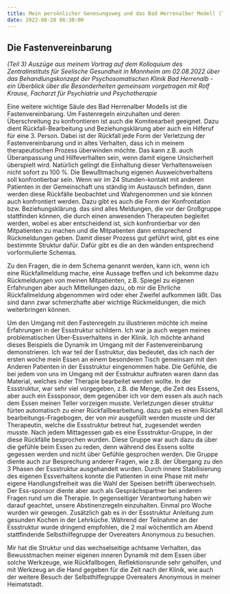 ```yaml
---
title: Mein persönlicher Genesungsweg und das Bad Herrenalber Modell (Teil 3)
date: 2022-08-28 06:30:00
---
```


## Die Fastenvereinbarung

_(Teil 3) Auszüge aus meinem Vortrag auf dem Kolloquium des Zentralinstituts für Seelische Gesundheit in Mannheim am 02.08.2022 über das Behandlungskonzept der Psychosomatischen Klinik Bad Herrenalb - ein Überblick über die Besonderheiten gemeinsam vorgetragen mit Rolf Krause, Facharzt für Psychiatrie und Psychotherapie_

Eine weitere wichtige Säule des Bad Herrenalber Modells ist die Fastenvereinbarung. Um Fastenregeln einzuhalten und deren Überschreitung zu konfrontieren ist auch die Komiteearbeit geeignet. Dazu dient Rückfall-Bearbeitung und Beziehungsklärung aber auch ein Hilferuf für eine 3. Person. Dabei ist der Rückfall jede Form der Verletzung der Fastenvereinbarung und in altes Verhalten, dass ich in meinem therapeutischen Prozess überwinden möchte. Das kann z.B. auch Überanpassung und Hilfeverhalten sein, wenn damit eigene Unsicherheit überspielt wird. Natürlich gelingt die Einhaltung dieser Verhaltensweisen nicht sofort zu 100 %. Die Bewußtmachung eigenen Ausweichverhaltens soll konfrontierbar sein. Wenn wir im 24 Stunden-kontakt mit anderen Patienten in der Gemeinschaft uns ständig im Austausch befinden, dann werden diese Rückfälle beobachtet und Wahrgenommen und sie können auch konfrontiert werden. Dazu gibt es auch die Form der Konfrontation bzw. Beziehungsklärung. das sind alles Meldungen, die vor der Großgruppe stattfinden können, die durch einen anwesenden Therapeuten begleitet werden, wobei es aber entscheidend ist, sich konfrontierbar vor den Mitpatienten zu machen und die Mitpatienten dann entsprechend Rückmeldungen geben. Damit dieser Prozess gut geführt wird, gibt es eine bestimmte Struktur dafür. Dafür gibt es die an den wänden entsprechend vorformulierte Schemas.

Zu den Fragen, die in dem Schema genannt werden, kann ich, wenn ich eine Rückfallmeldung mache, eine Aussage treffen und ich bekomme dazu Rückmeldungen von meinen Mitpatienten, z.B. Spiegel zu eigenen Erfahrungen aber auch Mitteilungen dazu, ob mir die Ehrliche Rückfallmeldung abgenommen wird oder eher Zweifel aufkommen läßt. Das sind dann zwar schmerzhafte aber wichtige Rückmeldungen, die mich weiterbringen können.

Um den Umgang mit den Fastenregeln zu illustrieren möchte ich meine Erfahrungen in der Essstruktur schildern. Ich war ja auch wegen meines problematischen Über-Essverhaltens in der Klinik. Ich möchte anhand dieses Beispiels die Dynamik im Umgang mit der Fastenvereinbarung demonstrieren. Ich war teil der Esstruktur, das bedeutet, das ich nach der ersten woche mein Essen an einem besonderen Tisch gemeinsam mit den Anderen Patienten in der Essstruktur eingenommen habe. Die Gefühle, die bei jedem von uns im Umgang mit der Esstruktur auftraten waren dann das Material, welches inder Therapie bearbeitet werden wollte. In der Essstruktur, war sehr viel vorgegeben, z.B. die Menge, die Zeit des Essens, aber auch ein Esssponsor, dem gegenüber ich vor dem essen als auch nach dem Essen meinen Teller vorzeigen musste. Verletzungen dieser struktur fürten automatisch zu einer Rückfallbearbeitung. dazu gab es einen Rückfall bearbeitungs-Fragebogen, der von mir ausgefüllt werden musste und der Therapeutin, welche die Essstruktur betreut hat, zugesendet werden musste. Nach jedem Mittagessen gab es eine Essstruktur-Gruppe, in der diese Rückfälle besprochen wurden. Diese Gruppe war auch dazu da über die gefühle beim Essen zu reden, denn während des Essens sollte gegessen werden und nicht über Gefühle gesprochen werden. Die Gruppe diente auch zur Besprechung anderer Fragen, wie z.B. der Übergang zu den 3 Phasen der Essstruktur ausgehandelt wurden. Durch innere Stabilisierung des eigenen Essverhaltens konnte die Patienten in eine Phase mit mehr eigene Handlungsfreiheit was die Wahl der Speisen betrifft überwechseln. Der Ess-sponsor diente aber auch als Gesprächspartner bei anderen Fragen rund um die Therapie. In gegenseitiger Verantwortung haben wir darauf geachtet, unsere Abstinenzregeln einzuhalten. Einmal pro Woche wurden wir gewogen. Zusätzlich gab es in der Essstruktur Anleitung zum gesunden Kochen in der Lehrküche. Während der Teilnahme an der Essstruktur wurde dringend empfohlen, die 2 mal wöchentlich am Abend stattfindende Selbsthilfegruppe der Overeaters Anonymous zu besuchen. 

Mir hat die Struktur und das wechselseitige achtsame Verhalten, das Bewusstmachen meiner eigenen inneren Dynamik mit dem Essen über solche Werkzeuge, wie Rückfallbogen, Reflektionsrunde sehr geholfen, und mit Werkzeug an die Hand gegeben für die Zeit nach der Klinik, wie auch der weitere Besuch der Selbsthilfegruppe Overeaters Anonymous in meiner Heimatstadt.
